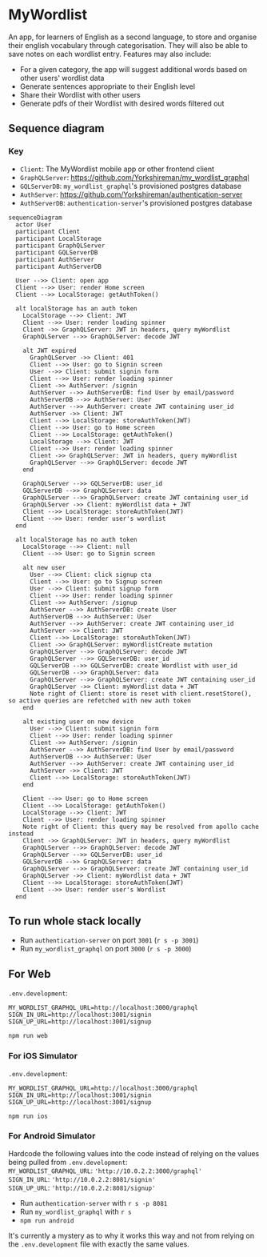 # MyWordlist
An app, for learners of English as a second language, to store and organise their english vocabulary through categorisation. They will also be able to save notes on each wordlist entry. Features may also include:

* For a given category, the app will suggest additional words based on other users' wordlist data
* Generate sentences appropriate to their English level
* Share their Wordlist with other users
* Generate pdfs of their Wordlist with desired words filtered out

## Sequence diagram
### Key
* `Client`: The MyWordlist mobile app or other frontend client
* `GraphQLServer`: https://github.com/Yorkshireman/my_wordlist_graphql
* `GQLServerDB`: `my_wordlist_graphql`'s provisioned postgres database
* `AuthServer`: https://github.com/Yorkshireman/authentication-server
* `AuthServerDB`: `authentication-server`'s provisioned postgres database

```mermaid
sequenceDiagram
  actor User
  participant Client
  participant LocalStorage
  participant GraphQLServer
  participant GQLServerDB
  participant AuthServer
  participant AuthServerDB

  User -->> Client: open app
  Client -->> User: render Home screen
  Client -->> LocalStorage: getAuthToken()

  alt localStorage has an auth token
    LocalStorage -->> Client: JWT
    Client -->> User: render loading spinner
    Client ->> GraphQLServer: JWT in headers, query myWordlist
    GraphQLServer -->> GraphQLServer: decode JWT

    alt JWT expired
      GraphQLServer ->> Client: 401
      Client -->> User: go to Signin screen
      User -->> Client: submit signin form
      Client -->> User: render loading spinner
      Client ->> AuthServer: /signin
      AuthServer -->> AuthServerDB: find User by email/password
      AuthServerDB -->> AuthServer: User
      AuthServer -->> AuthServer: create JWT containing user_id
      AuthServer ->> Client: JWT
      Client -->> LocalStorage: storeAuthToken(JWT)
      Client -->> User: go to Home screen
      Client -->> LocalStorage: getAuthToken()
      LocalStorage -->> Client: JWT
      Client -->> User: render loading spinner
      Client ->> GraphQLServer: JWT in headers, query myWordlist
      GraphQLServer -->> GraphQLServer: decode JWT
    end

    GraphQLServer -->> GQLServerDB: user_id
    GQLServerDB -->> GraphQLServer: data
    GraphQLServer -->> GraphQLServer: create JWT containing user_id
    GraphQLServer ->> Client: myWordlist data + JWT
    Client -->> LocalStorage: storeAuthToken(JWT)
    Client -->> User: render user's wordlist
  end

  alt localStorage has no auth token
    LocalStorage -->> Client: null
    Client -->> User: go to Signin screen

    alt new user
      User -->> Client: click signup cta
      Client -->> User: go to Signup screen
      User -->> Client: submit signup form
      Client -->> User: render loading spinner
      Client ->> AuthServer: /signup
      AuthServer -->> AuthServerDB: create User
      AuthServerDB -->> AuthServer: User
      AuthServer -->> AuthServer: create JWT containing user_id
      AuthServer ->> Client: JWT
      Client -->> LocalStorage: storeAuthToken(JWT)
      Client ->> GraphQLServer: myWordlistCreate mutation
      GraphQLServer -->> GraphQLServer: decode JWT
      GraphQLServer -->> GQLServerDB: user_id
      GQLServerDB -->> GQLServerDB: create Wordlist with user_id
      GQLServerDB -->> GraphQLServer: data
      GraphQLServer -->> GraphQLServer: create JWT containing user_id
      GraphQLServer ->> Client: myWordlist data + JWT
      Note right of Client: store is reset with client.resetStore(), so active queries are refetched with new auth token
    end

    alt existing user on new device
      User -->> Client: submit signin form
      Client -->> User: render loading spinner
      Client ->> AuthServer: /signin
      AuthServer -->> AuthServerDB: find User by email/password
      AuthServerDB -->> AuthServer: User
      AuthServer -->> AuthServer: create JWT containing user_id
      AuthServer ->> Client: JWT
      Client -->> LocalStorage: storeAuthToken(JWT)
    end

    Client -->> User: go to Home screen
    Client -->> LocalStorage: getAuthToken()
    LocalStorage -->> Client: JWT
    Client -->> User: render loading spinner
    Note right of Client: this query may be resolved from apollo cache instead
    Client ->> GraphQLServer: JWT in headers, query myWordlist
    GraphQLServer -->> GraphQLServer: decode JWT
    GraphQLServer -->> GQLServerDB: user_id
    GQLServerDB -->> GraphQLServer: data
    GraphQLServer -->> GraphQLServer: create JWT containing user_id
    GraphQLServer ->> Client: myWordlist data + JWT
    Client -->> LocalStorage: storeAuthToken(JWT)
    Client -->> User: render user's Wordlist
  end
```

## To run whole stack locally

* Run `authentication-server` on port `3001` (`r s -p 3001`)
* Run `my_wordlist_graphql` on port `3000` (`r s -p 3000`)

## For Web
`.env.development`:
```
MY_WORDLIST_GRAPHQL_URL=http://localhost:3000/graphql
SIGN_IN_URL=http://localhost:3001/signin
SIGN_UP_URL=http://localhost:3001/signup
```
`npm run web`

### For iOS Simulator
`.env.development`:
```
MY_WORDLIST_GRAPHQL_URL=http://localhost:3000/graphql
SIGN_IN_URL=http://localhost:3001/signin
SIGN_UP_URL=http://localhost:3001/signup
```
`npm run ios`

### For Android Simulator
Hardcode the following values into the code instead of relying on the values being pulled from `.env.development`:  
`MY_WORDLIST_GRAPHQL_URL`: `'http://10.0.2.2:3000/graphql'`  
`SIGN_IN_URL`: `'http://10.0.2.2:8081/signin'`  
`SIGN_UP_URL`: `'http://10.0.2.2:8081/signup'`  
  
* Run `authentication-server` with `r s -p 8081`
* Run `my_wordlist_graphql` with `r s`
* `npm run android`

It's currently a mystery as to why it works this way and not from relying on the `.env.development` file with exactly the same values.
